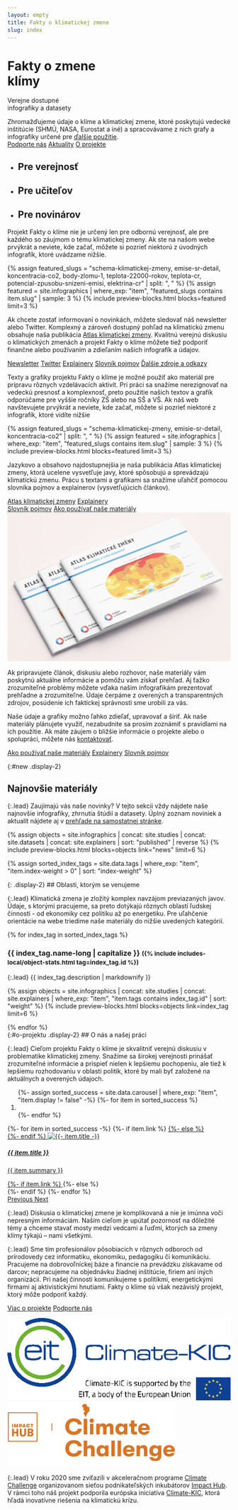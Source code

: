 ```yaml
---
layout: empty
title: Fakty o klimatickej zmene
slug: index
---
```

<div class="section intro">
    <div class="container">
        <h1 class="display-1" id="home">Fakty o zmene<br>klímy</h1>
        <span class="tagline">Verejne dostupné<br>infografiky a datasety</span>
        <p class="mb-5">Zhromažďujeme údaje o klíme a klimatickej zmene, ktoré poskytujú vedecké inštitúcie (SHMÚ, NASA, Eurostat a iné) a spracovávame z nich grafy a infografiky určené pre <a href="/ako-pouzivat" title="Ako používať naše materiály">ďalšie použitie</a>.<br/>
            <a href="{{ site.fundraising }}" class="btn btn-primary mt-3"><i class="fas fa-fw fa-heart"></i> Podporte nás</a>
            <a href="/aktuality" class="btn btn-secondary mt-3"><i class="fas fa-fw fa-newspaper"></i> Aktuality</a>
            <a href="#o-projektu" class="btn btn-secondary mt-3"><i class="fas fa-fw fa-info"></i> O projekte</a>
        </p>
        <ul class="nav nav-tabs" role="tablist">
            <li class="nav-item" role="presentation">
                <h2 class="nav-link bg-extralight-blue active" id="tab-role-public" data-toggle="tab" href="#public" role="tab" aria-controls="public" aria-selected="true">Pre verejnosť</h2>
            </li>
            <li class="nav-item" role="presentation">
                <h2 class="nav-link bg-extralight-green" id="tab-role-teachers" data-toggle="tab" href="#teachers" role="tab" aria-controls="teachers" aria-selected="false">Pre učiteľov</h2>
            </li>
            <li class="nav-item" role="presentation">
                <h2 class="nav-link bg-extralight-red" id="tab-role-journalists" data-toggle="tab" href="#journalists" role="tab" aria-controls="journalists" aria-selected="false">Pre novinárov</h2>
            </li>
        </ul>
    </div>
</div>

<div class="tab-content" id="myTabContent">
  <div class="section tab-pane fade show active bg-extralight-blue pt-4 pb-4" id="public" role="tabpanel" aria-labelledby="public-tab"><div class="container">
    <p class="lead mb-0">Projekt Fakty o klíme nie je určený len pre odbornú verejnosť, ale pre každého so záujmom o tému klimatickej zmeny. Ak ste na našom webe prvýkrát a neviete, kde začať, môžete si pozrieť niektorú z úvodných infografík, ktoré uvádzame nižšie.</p>
    {% assign featured_slugs = "schema-klimatickej-zmeny, emise-sr-detail, koncentracia-co2, body-zlomu-1, teplota-22000-rokov, teplota-cr, potencial-zpusobu-snizeni-emisi, elektrina-cr" | split: ", " %}
    {% assign featured = site.infographics | where_exp: "item", "featured_slugs contains item.slug" | sample: 3 %}
    {% include preview-blocks.html blocks=featured limit=3 %}
    <p class="lead">Ak chcete zostať informovaní o novinkách, môžete sledovať náš newsletter alebo Twitter.
    Komplexný a zároveň dostupný pohľad na klimatickú zmenu obsahuje naša publikácia <a href="/atlas" target="_blank">Atlas klimatickej zmeny</a>.
    Kvalitnú verejnú diskusiu o klimatických zmenách a projekt Fakty o klíme môžete tiež podporiť finančne alebo používaním a zdieľaním našich infografík a údajov.</p>
    <a href="{{ site.newsletter }}" target="_blank" class="btn btn-primary"><i class="fas fa-fw fa-envelope-open-text"></i> Newsletter</a>
    <a href="https://twitter.com/{{ site.twitter }}" target="_blank" class="btn btn-secondary"><i class="fab fa-fw fa-twitter"></i> Twitter</a>
    <a href="/temata/emise/" class="btn btn-secondary"><i class="fas fa-fw fa-binoculars"></i> Explainery</a>
    <a href="/slovnik" class="btn btn-secondary"><i class="fas fa-fw fa-book"></i> Slovník pojmov</a>
    <a href="" class="btn btn-secondary"><i class="fas fa-fw fa-globe"></i> Ďalšie zdroje a odkazy</a>
  </div></div>
  
  <div class="section tab-pane fade bg-extralight-green pt-4 pb-4" id="teachers" role="tabpanel" aria-labelledby="teachers-tab"><div class="container">
    <p class="lead mb-0">Texty a grafiky projektu Fakty o klíme je možné použiť ako materiál pre prípravu rôznych vzdelávacích aktivít. Pri práci sa snažíme nerezignovať na vedeckú presnosť a komplexnosť, preto použitie našich textov a grafík odporúčame pre vyššie ročníky ZŠ alebo na SŠ a VŠ. Ak náš web navštevujete prvýkrát a neviete, kde začať, môžete si pozrieť niektoré z infografík, ktoré vidíte nižšie</p>
    {% assign featured_slugs = "schema-klimatickej-zmeny, emisie-sr-detail, koncentracia-co2" | split: ", " %}
    {% assign featured = site.infographics | where_exp: "item", "featured_slugs contains item.slug" | sample: 3 %}
    {% include preview-blocks.html blocks=featured limit=3 %}
    <div class="row justify-content-md">
      <div class="col-md-6 col-lg-8">
        <p class="lead">Jazykovo a obsahovo najdostupnejšia je naša publikácia Atlas klimatickej zmeny, ktorá ucelene vysvetľuje javy, ktoré spôsobujú a sprevádzajú klimatickú zmenu. Prácu s textami a grafikami sa snažíme uľahčiť pomocou slovníka pojmov a explainerov (vysvetľujúcich článkov).</p>
        <a href="/atlas" class="btn btn-primary" target="_blank"><i class="fas fa-fw fa-atlas"></i> Atlas klimatickej zmeny</a>
        <a href="/temata/emise/" class="btn btn-secondary"><i class="fas fa-fw fa-binoculars"></i> Explainery</a>
        <br/>
        <a href="/slovnik" class="btn btn-secondary"><i class="fas fa-fw fa-book"></i> Slovník pojmov</a>
        <a href="/jak-pouzivat" class="btn btn-secondary"><i class="fas fa-fw fa-book-reader"></i> Ako používať naše materiály</a>
      </div>
      <div class="col-md-6 col-lg-4">
        <a href="/atlas" class="card"><img src="/assets-local/img/atlas-mockup.png" alt="Alas klimatické změny" class="img-fluid"></a>
      </div>
    </div>
  </div></div>

  <div class="section tab-pane fade bg-extralight-red pt-4 pb-4" id="journalists" role="tabpanel" aria-labelledby="journalists-tab"><div class="container">
    <p class="lead">Ak pripravujete článok, diskusiu alebo rozhovor, naše materiály vám poskytnú aktuálne informácie a pomôžu vám získať prehľad. Aj ťažko zrozumiteľné problémy môžete vďaka našim infografikám prezentovať prehľadne a zrozumiteľne. Údaje čerpáme z overených a transparentných zdrojov, posúdenie ich faktickej správnosti sme urobili za vás.</p>
    <p class="lead">Naše údaje a grafiky možno ľahko zdieľať, upravovať a šíriť. Ak naše materiály plánujete využiť, nezabudnite sa prosím zoznámiť s pravidlami na ich použitie. Ak máte záujem o bližšie informácie o projekte alebo o spolupráci, môžete nás <a href="/jak-pouzivat#kontakt">kontaktovať</a>.</p>
    <a href="/jak-pouzivat" class="btn btn-primary"><i class="fas fa-fw fa-book-reader"></i> Ako používať naše materiály</a>
    <a href="/temata/emise/" class="btn btn-secondary"><i class="fas fa-fw fa-binoculars"></i> Explainery</a>
    <a href="/slovnik" class="btn btn-secondary"><i class="fas fa-fw fa-book"></i> Slovník pojmov</a>
  </div></div>
</div>

<div class="section section-new"><div class="container" markdown="1">

{:#new .display-2}
## Najnovšie materiály

{:.lead}
Zaujímajú vás naše novinky? V tejto sekcii vždy nájdete naše najnovšie infografiky, zhrnutia štúdií a datasety. Úplný zoznam noviniek a aktualít nájdete aj v [prehľade na samostatnej stránke](/aktuality).

{% assign objects = site.infographics | concat: site.studies | concat: site.datasets | concat: site.explainers | sort: "published" | reverse %}
{% include preview-blocks.html blocks=objects link="news" limit=6 %}

</div></div>

{% assign sorted_index_tags = site.data.tags | where_exp: "item", "item.index-weight > 0" | sort: "index-weight" %}
<div class="section"><div class="container" markdown="1">
{: .display-2}
## Oblasti, ktorým se venujeme

{:.lead}
Klimatická zmena je zložitý komplex navzájom previazaných javov. Údaje, s ktorými pracujeme, sa preto dotýkajú rôznych oblastí ľudskej činnosti - od ekonomiky cez politiku až po energetiku. Pre uľahčenie orientácie na webe triedime naše materiály do nižšie uvedených kategórií.

<div class="accordion" id="accordionExample">
{% for index_tag in sorted_index_tags %}
<div class="accordion-item">
    <div class="accordion-header collapsed" id="heading_{{ index_tag.id }}" data-toggle="collapse" data-target="#collapse_{{ index_tag.id }}" aria-expanded="false" aria-controls="collapse_{{ index_tag.id }}">
        <h3 class="display-3">
        <span class="fa fa-fw fa-chevron-up"></span>
        {{ index_tag.name-long | capitalize }}
        <small class="text-secondary d-none d-md-inline">({% include includes-local/object-stats.html tag=index_tag.id %})</small>
        </h3>
    </div>
    <div class="collapse" id="collapse_{{ index_tag.id }}"  aria-labelledby="heading_{{ index_tag.id }}" data-parent="#accordionExample" markdown="1">
{:.lead}
{{ index_tag.description | markdownify }}

{% assign objects = site.infographics | concat: site.studies | concat: site.explainers | where_exp: "item", "item.tags contains index_tag.id" | sort: "weight" %}
{% include preview-blocks.html blocks=objects link=index_tag limit=6 %}

</div>
</div>
{% endfor %}
</div> <!-- accordion end -->

</div></div>
<div class="section"><div class="container clearfix" markdown="1">
{:#o-projektu .display-2}
## O nás a našej práci

{:.lead}
Cieľom projektu Fakty o klíme je skvalitniť verejnú diskusiu v problematike klimatickej zmeny. Snažíme sa širokej verejnosti prinášať zrozumiteľné informácie a prispieť nielen k lepšiemu pochopeniu, ale tiež k lepšiemu rozhodovaniu v oblasti politík, ktoré by mali byť založené na aktuálnych a overených údajoch.

<div id="carousel_successes" class="carousel slide mb-4 mt-4" data-ride="carousel">
  <ol class="carousel-indicators">
    {%- assign sorted_success = site.data.carousel | where_exp: "item", "item.display != false" -%}
    {%- for item in sorted_success %}
    <li data-target="#carousel_successes" data-slide-to="{{- forloop.index0 -}}"{%- if forloop.index0 == 0 %} class="active"{%- endif -%}> </li>
    {%- endfor %}
  </ol>
  <div class="carousel-inner">
    {%- for item in sorted_success -%}
    {%- if item.link %}
    <a href="{{ item.link }}" class="no-ext-link-icon carousel-item {%- if forloop.index0 == 0 %} active{% endif %}" data-interval="6000">
    {%- else %}
    <div class="carousel-item {%- if forloop.index0 == 0 %} active{% endif %}" data-interval="6000">
    {%- endif %}
      <img src="/assets-local/carousel/{{ item.img }}" class="d-block w-100" alt="{{- item.title -}}" />
      <div class="carousel-caption d-none d-md-block">
        <h5>{{ item.title }}</h5>
        <p>{{ item.summary }}</p>
      </div>
    {%- if item.link %}
    </a>
    {%- else %}
    </div>
    {%- endif %}
    {%- endfor %}
  </div>
  <a class="carousel-control-prev" href="#carousel_successes" role="button" data-slide="prev">
    <span class="carousel-control-prev-icon" aria-hidden="true"></span>
    <span class="sr-only">Previous</span>
  </a>
  <a class="carousel-control-next" href="#carousel_successes" role="button" data-slide="next">
    <span class="carousel-control-next-icon" aria-hidden="true"></span>
    <span class="sr-only">Next</span>
  </a>
</div>

{:.lead}
Diskusia o klimatickej zmene je komplikovaná a nie je imúnna voči nepresným informáciám. Naším cieľom je upútať pozornosť na dôležité témy a chceme stavať mosty medzi vedcami a ľuďmi, ktorých sa zmeny klímy týkajú – nami všetkými.

{:.lead}
Sme tím profesionálov pôsobiacich v rôznych odboroch od prírodovedy cez informatiku, ekonomiku, pedagogiku či komunikáciu. Pracujeme na dobrovoľníckej báze a financie na prevádzku získavame od darcov; nepracujeme na objednávku žiadnej inštitúcie, firiem ani iných organizácií. Pri našej činnosti komunikujeme s politikmi, energetickými firmami aj aktivistickými hnutiami. Fakty o klíme sú však nezávislý projekt, ktorý môže podporiť každý.

<div class="row">
  <a href="/o-nas" class="btn btn-primary btn-lg col"><i class="fas fa-fw fa-info"></i> Viac o projekte</a>
  <a href="{{ site.fundraising }}" class="btn btn-primary btn-lg col"><i class="fas fa-fw fa-heart"></i> Podporte nás</a>
</div>

<a href="https://www.climate-kic.org/" class="no-ext-link-icon"><img class="index-logos float-right" src="/assets-local/img/logo-climate-kic.png" alt="Climate-KIC logo"/></a>
<a href="https://climatechallenge.impacthub.cz/" class="no-ext-link-icon"><img class="index-logos float-right" src="/assets-local/img/logo-climate-challenge.png" alt="Climate Challenge logo"/></a>

{:.lead}
V roku 2020 sme zvíťazili v akceleračnom programe [Climate Challenge](https://climatechallenge.impacthub.cz/) organizovanom sieťou podnikateľských inkubátorov [Impact Hub](https://impacthub.cz). V rámci toho náš projekt podporila európska iniciatíva [Climate-KIC](https://www.climate-kic.org/), ktorá hľadá inovatívne riešenia na klimatickú krízu.

</div></div>

